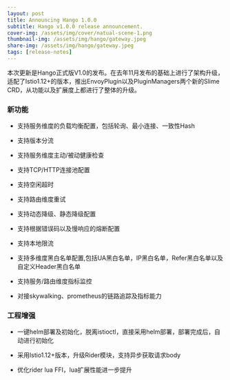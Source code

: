 ```yaml
---
layout: post
title: Announcing Hango 1.0.0
subtitle: Hango v1.0.0 release announcement.
cover-img: /assets/img/cover/natual-scene-1.png
thumbnail-img: /assets/img/hango/gateway.jpeg
share-img: /assets/img/hango/gateway.jpeg
tags: [release-notes]
---
```


本次更新是Hango正式版V1.0的发布。在去年11月发布的基础上进行了架构升级，适配了Istio1.12+的版本，推出EnvoyPlugin以及PluginManagers两个新的Slime CRD，从功能以及扩展度上都进行了整体的升级。

### 新功能

- 支持服务维度的负载均衡配置，包括轮询、最小连接、一致性Hash

- 支持版本分流

- 支持服务维度主动/被动健康检查

- 支持TCP/HTTP连接池配置

- 支持空闲超时

- 支持路由维度重试

- 支持动态降级、静态降级配置

- 支持根据错误码以及慢响应的熔断配置

- 支持本地限流

- 支持多维度黑白名单配置,包括UA黑白名单，IP黑白名单，Refer黑白名单以及自定义Header黑白名单

- 支持服务/路由维度指标监控

- 对接skywalking、prometheus的链路追踪及指标能力


### 工程增强

- 一键helm部署及初始化，脱离istioctl，直接采用helm部署，部署完成后，自动进行初始化

- 采用Istio1.12+版本，升级Rider模块，支持异步获取请求body

- 优化rider lua FFI，lua扩展性能进一步提升

